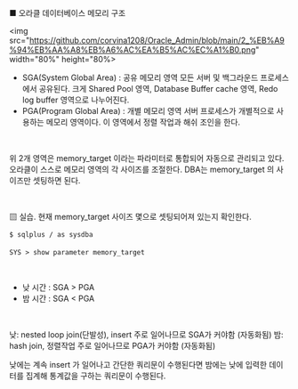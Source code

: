 ■ 오라클 데이터베이스 메모리 구조

<img src="https://github.com/corvina1208/Oracle_Admin/blob/main/2_%EB%A9%94%EB%AA%A8%EB%A6%AC%EA%B5%AC%EC%A1%B0.png" width="80%" height="80%>

- SGA(System Global Area) : 공유 메모리 영역
모든 서버 및 백그라운드 프로세스에서 공유된다.
크게 Shared Pool 영역, Database Buffer cache 영역, Redo log buffer 영역으로 나누어진다.
- PGA(Program Global Area) : 개별 메모리 영역
서버 프로세스가 개별적으로 사용하는 메모리 영역이다.
이 영역에서 정렬 작업과 해쉬 조인을 한다.

<br/>

위 2개 영역은 memory_target 이라는 파라미터로 통합되어 자동으로 관리되고 있다.
오라클이 스스로 메모리 영역의 각 사이즈를 조절한다.
DBA는 memory_target 의 사이즈만 셋팅하면 된다.

<br/>

▧ 실습. 현재 memory_target 사이즈 몇으로 셋팅되어져 있는지 확인한다.
```
$ sqlplus / as sysdba

SYS > show parameter memory_target
```

<br/>

- 낮 시간 : SGA > PGA
- 밤 시간 : SGA < PGA

<br/>

낮: nested loop join(단발성), insert 주로 일어나므로 SGA가 커야함 (자동화됨)
밤: hash join, 정렬작업 주로 일어나므로 PGA가 커야함 (자동화됨)

낮에는 계속 insert 가 일어나고 간단한 쿼리문이 수행된다면
밤에는 낮에 입력한 데이터를 집계해 통계값을 구하는 쿼리문이 수행된다.

<br/>
<br/>
